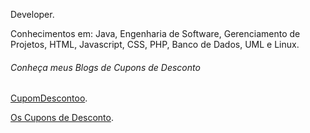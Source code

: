 Developer.

Conhecimentos em: Java, Engenharia de Software, Gerenciamento de Projetos, HTML, Javascript, CSS, PHP, Banco de Dados, UML e Linux.


 
###### Conheça meus Blogs de Cupons de Desconto

[CupomDescontoo](https://www.cupomdescontoo.com).

[Os Cupons de Desconto](https://www.oscuponsdedesconto.com).


